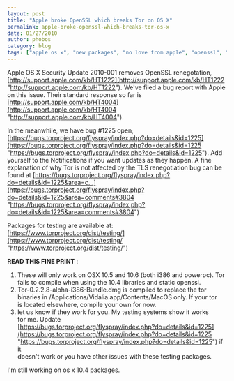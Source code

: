 ```yaml
---
layout: post
title: "Apple broke OpenSSL which breaks Tor on OS X"
permalink: apple-broke-openssl-which-breaks-tor-os-x
date: 01/27/2010
author: phobos
category: blog
tags: ["apple os x", "new packages", "no love from apple", "openssl", "static compilation"]
---
```


Apple OS X Security Update 2010-001 removes OpenSSL renegotation, [http://support.apple.com/kb/HT1222](http://support.apple.com/kb/HT1222 "http://support.apple.com/kb/HT1222"). We've filed a bug report with Apple on this issue. Their standard response so far is [http://support.apple.com/kb/HT4004](http://support.apple.com/kb/HT4004 "http://support.apple.com/kb/HT4004").

In the meanwhile, we have bug #1225 open, [https://bugs.torproject.org/flyspray/index.php?do=details&id=1225](https://bugs.torproject.org/flyspray/index.php?do=details&id=1225 "https://bugs.torproject.org/flyspray/index.php?do=details&id=1225"). Add yourself to the Notifications if you want updates as they happen. A fine explanation of why Tor is not affected by the TLS renegotiation bug can be found at [https://bugs.torproject.org/flyspray/index.php?do=details&id=1225&area=c...](https://bugs.torproject.org/flyspray/index.php?do=details&id=1225&area=comments#3804 "https://bugs.torproject.org/flyspray/index.php?do=details&id=1225&area=comments#3804")

Packages for testing are available at:  
 [https://www.torproject.org/dist/testing/](https://www.torproject.org/dist/testing/ "https://www.torproject.org/dist/testing/")

**READ THIS FINE PRINT** :

1. These will only work on OSX 10.5 and 10.6 (both i386 and powerpc). Tor fails to compile when using the 10.4 libraries and static openssl.
2. Tor-0.2.2.8-alpha-i386-Bundle.dmg is compiled to replace the tor  
binaries in /Applications/Vidalia.app/Contents/MacOS only. If your tor  
is located elsewhere, compile your own for now.
3. let us know if they work for you. My testing systems show it works  
for me. Update  
 [https://bugs.torproject.org/flyspray/index.php?do=details&id=1225](https://bugs.torproject.org/flyspray/index.php?do=details&id=1225 "https://bugs.torproject.org/flyspray/index.php?do=details&id=1225") if it  
doesn't work or you have other issues with these testing packages.

I'm still working on os x 10.4 packages.

